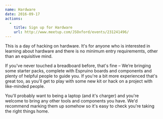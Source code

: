 ```yaml
---
name: Hardware
date: 2016-09-17
actions:
  -
    title: Sign up for Hardware
    url: http://www.meetup.com/JSOxford/events/231241496/
---
```


This is a day of hacking on hardware. It's for anyone who is interested in learning about hardware and there is no minimum entry requirememts, other than an equisitive mind.

If you've never touched a breadboard before, that's fine – We’re bringing some starter packs, complete with Espruino boards and components and plenty of helpful people to guide you. If you're a bit more experienced that's great too, as you'll get to play with some new kit or hack on a project with like-minded people.

You'll probably want to being a laptop (and it's charger) and you're welcome to bring any other tools and components you have. We'd recommend marking them up somehow so it's easy to check you're taking the right things home.
